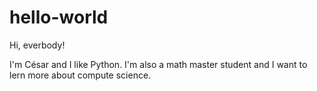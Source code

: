# hello-world

Hi, everbody!

I'm César and I like Python. 
I'm also a math master student and I want to lern more about compute science.

